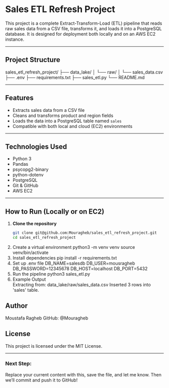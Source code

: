 # Sales ETL Refresh Project

This project is a complete Extract-Transform-Load (ETL) pipeline that reads raw sales data from a CSV file, transforms it, and loads it into a PostgreSQL database. It is designed for deployment both locally and on an AWS EC2 instance.

---

## Project Structure
sales_etl_refresh_project/
├── data_lake/
│   └── raw/
│       └── sales_data.csv
├── .env
├── requirements.txt
├── sales_etl.py
└── README.md

---

## Features

- Extracts sales data from a CSV file
- Cleans and transforms product and region fields
- Loads the data into a PostgreSQL table named `sales`
- Compatible with both local and cloud (EC2) environments

---

## Technologies Used

- Python 3
- Pandas
- psycopg2-binary
- python-dotenv
- PostgreSQL
- Git & GitHub
- AWS EC2

---

## How to Run (Locally or on EC2)

1. **Clone the repository**
   ```bash
   git clone git@github.com:Mouragheb/sales_etl_refresh_project.git
   cd sales_etl_refresh_project
2.	Create a virtual environment
   python3 -m venv venv
   source venv/bin/activate
3.	Install dependencies
   pip install -r requirements.txt
4.	Set up .env file
   DB_NAME=salesdb
   DB_USER=mousragheb
   DB_PASSWORD=12345678
   DB_HOST=localhost
   DB_PORT=5432 
5.	Run the pipeline
   python3 sales_etl.py
6. Example Output  
   Extracting from: data_lake/raw/sales_data.csv
   Inserted 3 rows into 'sales' table.   


## Author
Moustafa Ragheb
GitHub: @Mouragheb     

## License
This project is licensed under the MIT License.

---

### Next Step:
Replace your current content with this, save the file, and let me know. Then we’ll commit and push it to GitHub!
